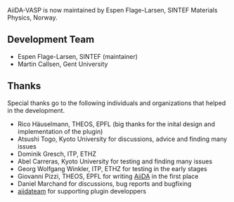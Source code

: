 AiiDA-VASP is now maintained by Espen Flage-Larsen, SINTEF Materials Physics, Norway.

## Development Team
* Espen Flage-Larsen, SINTEF (maintainer)
* Martin Callsen, Gent University

## Thanks
Special thanks go to the following individuals and organizations that helped in the development.

* Rico Häuselmann, THEOS, EPFL (big thanks for the inital design and implementation of the plugin)
* Atsushi Togo, Kyoto University for discussions, advice and finding many issues
* Dominik Gresch, ITP, ETHZ
* Abel Carreras, Kyoto University for testing and finding many issues
* Georg Wolfgang Winkler, ITP, ETHZ for testing in the early stages
* Giovanni Pizzi, THEOS, EPFL for writing [AiiDA](https://github.com/aiidateam/aiida_core) in the first place
* Daniel Marchand for discussions, bug reports and bugfixing
* [aiidateam](https://github.com/aiidateam) for supporting plugin developpers
